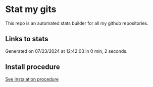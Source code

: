 # Stat my gits

This repo is an automated stats builder for all my github repositories.

## Links to stats


Generated on 07/23/2024 at 12:42:03 in 0 min, 2 seconds.

## Install procedure

[See instalation procedure](./src/install.md)
